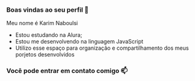 ### Boas vindas ao seu perfil 💙
Meu nome é Karim Naboulsi

- Estou estudando na Alura;
- Estou me desenvolvendo na linguagem JavaScript
- Utilizo esse espaço para organização e compartilhamento dos meus porjetos desenvolvidos

### Você pode entrar em contato comigo 📫
